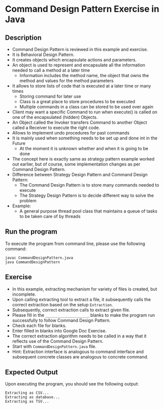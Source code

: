 # Command Design Pattern Exercise in Java

## Description
* Command Design Pattern is reviewed in this example and exercise.
* It is Behavioral Design Pattern.
* It creates objects which encapsulate actions and parameters.
* An object is used to represent and encapsulate all the information needed to call a method at a later time
  * Information includes the method name, the object that owns the method and values for the method parameters
* It allows to store lists of code that is executed at a later time or many times
  * Storing command for later use
  * Class is a great place to store procedures to be executed
  * Multiple commands in a class can be stored to be used over again
* Client may want a specific Command to run when execute() is called on one of the encapsulated (hidden) Objects.
* An Object called the Invoker transfers Command to another Object called a Receiver to execute the right code.
* Allows to implement undo procedures for past commands
* It is mainly used when something needs to be set up and done int in the Future
  * At the moment it is unknown whether and when it is going to be done
* The concept here is exactly same as strategy pattern example worked out earlier, but of course, some implementation
changes as per Command Design Pattern.
* Difference between Strategy Design Pattern and Command Design Pattern:
  * The Command Design Pattern is to store many commands needed to execute
  * The Strategy Design Pattern is to decide different way to solve the problem
* Example:
  * A general purpose thread pool class that maintains a queue of tasks to be taken care of by threads

## Run the program
To execute the program from command line, please use the following command:

```
javac CommandDesignPattern.java
java CommandDesignPattern
```

## Exercise
* In this example, extracting mechanism for variety of files is created, but incomplete.
* Upon calling extracting tool to extract a file, it subsequently calls the correct extraction based on the setup
`Extraction`.
* Subsequently, correct extraction calls to extract given file.
* Please fill in the `____________________`  blanks to make the program run successfully to follow Command Design
Pattern.
* Check each file for blanks.
* Enter filled in blanks into Google Doc Exercise.
* The correct extraction algorithm needs to be called in a way that it reflects use of the Command Design Pattern.
* Start with `CommandDesignPattern.java` file.
* Hint: Extraction interface is analogous to command interface and subsequent concrete classes are analogous to concrete
 command.

## Expected Output
Upon executing the program, you should see the following output:

```
Extracting as CSV...
Extracting as database...
Extracting as TSV...
```
